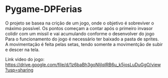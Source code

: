 # Pygame-DPFerias

O projeto se basea na crição de um jogo, onde o objetivo é sobreviver o máximo possível. Os pontos começam a contar após o primeiro invasor colidir com um missil e vai acumulando conforme o desenvolver do jogo Para o funcionamento do jogo é necessário ter baixado a pasta de sprites. A movimentação é feita pelas setas, tendo somente a movimentção de subir e descer na tela.

Link video do jogo: https://drive.google.com/file/d/1z6baBh3goNljlqIRB6u_k5josLuDuGgO/view?usp=sharing
